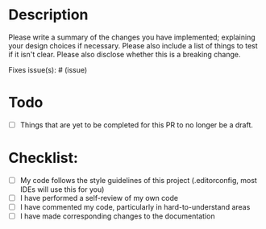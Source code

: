 # Description

Please write a summary of the changes you have implemented; explaining your design choices if necessary. Please also include a list of things to test if it isn't clear.
Please also disclose whether this is a breaking change.

Fixes issue(s): # (issue)

# Todo <!-- Remove this section if you're submitting an already-complete PR -->

- [ ] Things that are yet to be completed for this PR to no longer be a draft.

# Checklist:

- [ ] My code follows the style guidelines of this project (.editorconfig, most IDEs will use this for you)
- [ ] I have performed a self-review of my own code
- [ ] I have commented my code, particularly in hard-to-understand areas
- [ ] I have made corresponding changes to the documentation

<!-- Thanks to: https://embeddedartistry.com/blog/2017/08/04/a-github-pull-request-template-for-your-projects/ for the building blocks of this template -->
